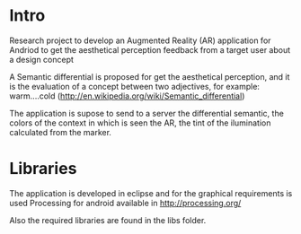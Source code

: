 # Intro

Research project to develop an Augmented Reality (AR) application for Andriod to get the aesthetical perception feedback from a target user about a design concept

A Semantic differential is proposed for get the aesthetical perception, and it is the evaluation of a concept between two adjectives, for example: warm....cold (http://en.wikipedia.org/wiki/Semantic_differential)

The application is supose to send to a server the differential semantic, the colors of the context in which is seen the AR, the tint of the ilumination calculated from the marker.


# Libraries
The application is developed in eclipse and for the graphical requirements is used Processing for android available in http://processing.org/

Also the required libraries are found in the libs folder.
